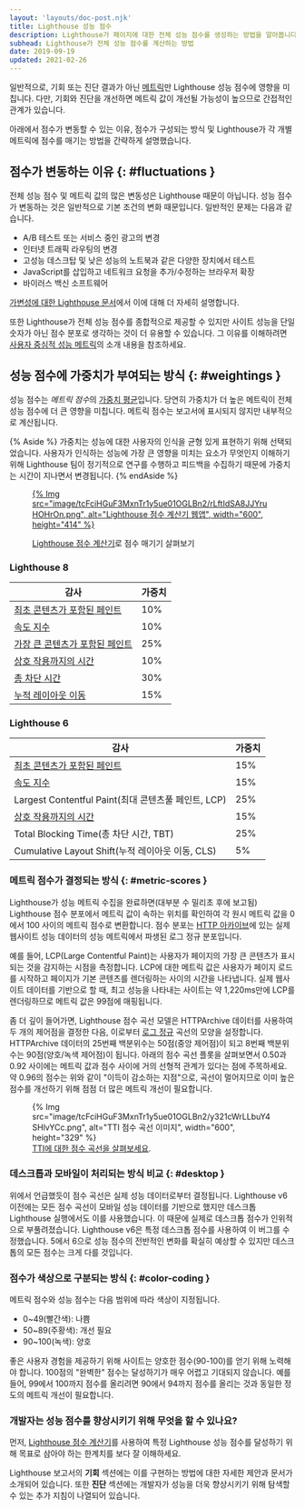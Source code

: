 ```yaml
---
layout: 'layouts/doc-post.njk'
title: Lighthouse 성능 점수
description: Lighthouse가 페이지에 대한 전체 성능 점수를 생성하는 방법을 알아봅니다.
subhead: Lighthouse가 전체 성능 점수를 계산하는 방법
date: 2019-09-19
updated: 2021-02-26
---
```


일반적으로, 기회 또는 진단 결과가 아닌 [메트릭](/docs/lighthouse/performance/#metrics)만 Lighthouse 성능 점수에 영향을 미칩니다. 다만, 기회와 진단을 개선하면 메트릭 값이 개선될 가능성이 높으므로 간접적인 관계가 있습니다.

아래에서 점수가 변동할 수 있는 이유, 점수가 구성되는 방식 및 Lighthouse가 각 개별 메트릭에 점수를 매기는 방법을 간략하게 설명했습니다.

## 점수가 변동하는 이유 {: #fluctuations }

전체 성능 점수 및 메트릭 값의 많은 변동성은 Lighthouse 때문이 아닙니다. 성능 점수가 변동하는 것은 일반적으로 기본 조건의 변화 때문입니다. 일반적인 문제는 다음과 같습니다.

- A/B 테스트 또는 서비스 중인 광고의 변경
- 인터넷 트래픽 라우팅의 변경
- 고성능 데스크탑 및 낮은 성능의 노트북과 같은 다양한 장치에서 테스트
- JavaScript를 삽입하고 네트워크 요청을 추가/수정하는 브라우저 확장
- 바이러스 백신 소프트웨어

[가변성에 대한 Lighthouse 문서](https://github.com/GoogleChrome/lighthouse/blob/master/docs/variability.md)에서 이에 대해 더 자세히 설명합니다.

또한 Lighthouse가 전체 성능 점수를 종합적으로 제공할 수 있지만 사이트 성능을 단일 숫자가 아닌 점수 분포로 생각하는 것이 더 유용할 수 있습니다. 그 이유를 이해하려면 [사용자 중심적 성능 메트릭](https://web.dev/user-centric-performance-metrics/)의 소개 내용을 참조하세요.

## 성능 점수에 가중치가 부여되는 방식 {: #weightings }

성능 점수는 *메트릭 점수*의 [가중치 평균](https://www.wikihow.com/Calculate-Weighted-Average#Weighted_Averages_without_Percentages_sub)입니다. 당연히 가중치가 더 높은 메트릭이 전체 성능 점수에 더 큰 영향을 미칩니다. 메트릭 점수는 보고서에 표시되지 않지만 내부적으로 계산됩니다.

{% Aside %} 가중치는 성능에 대한 사용자의 인식을 균형 있게 표현하기 위해 선택되었습니다. 사용자가 인식하는 성능에 가장 큰 영향을 미치는 요소가 무엇인지 이해하기 위해 Lighthouse 팀이 정기적으로 연구를 수행하고 피드백을 수집하기 때문에 가중치는 시간이 지나면서 변경됩니다. {% endAside %}

<figure>
  <p data-md-type="paragraph"><a href="https://googlechrome.github.io/lighthouse/scorecalc/">     {% Img src="image/tcFciHGuF3MxnTr1y5ue01OGLBn2/rLftIdSA8JJYruHOHrOn.png", alt="Lighthouse 점수 계산기 웹앱", width="600", height="414" %}   </a></p>
  <figcaption><a href="https://googlechrome.github.io/lighthouse/scorecalc/">Lighthouse 점수 계산기</a>로 점수 매기기 살펴보기</figcaption></figure>

### Lighthouse 8

<div class="table-wrapper scrollbar">
  <table>
    <thead>
      <tr>
        <th>감사</th>
        <th>가중치</th>
      </tr>
    </thead>
    <tbody>
      <tr>
        <td><a href="/first-contentful-paint/">최초 콘텐츠가 포함된 페인트</a></td>
        <td>10%</td>
      </tr>
      <tr>
        <td><a href="/speed-index/">속도 지수</a></td>
        <td>10%</td>
      </tr>
      <tr>
        <td><a href="/lcp/">가장 큰 콘텐츠가 포함된 페인트</a></td>
        <td>25%</td>
      </tr>
      <tr>
        <td><a href="/interactive/">상호 작용까지의 시간</a></td>
        <td>10%</td>
      </tr>
      <tr>
        <td><a href="/lighthouse-total-blocking-time/">총 차단 시간</a></td>
        <td>30%</td>
      </tr>
      <tr>
        <td><a href="/cls/">누적 레이아웃 이동</a></td>
        <td>15%</td>
      </tr>
    </tbody>
  </table>
</div>

### Lighthouse 6

<div class="table-wrapper scrollbar">
  <table>
    <thead>
      <tr>
        <th>감사</th>
        <th>가중치</th>
      </tr>
    </thead>
    <tbody>
      <tr>
        <td><a href="/first-contentful-paint/">최초 콘텐츠가 포함된 페인트</a></td>
        <td>15%</td>
      </tr>
      <tr>
        <td><a href="/speed-index/">속도 지수</a></td>
        <td>15%</td>
      </tr>
      <tr>
        <td>Largest Contentful Paint(최대 콘텐츠풀 페인트, LCP)</td>
        <td>25%</td>
      </tr>
      <tr>
        <td><a href="/interactive/">상호 작용까지의 시간</a></td>
        <td>15%</td>
      </tr>
      <tr>
        <td>Total Blocking Time(총 차단 시간, TBT)</td>
        <td>25%</td>
      </tr>
      <tr>
        <td>Cumulative Layout Shift(누적 레이아웃 이동, CLS)</td>
        <td>5%</td>
      </tr>
    </tbody>
  </table>
</div>

### 메트릭 점수가 결정되는 방식 {: #metric-scores }

Lighthouse가 성능 메트릭 수집을 완료하면(대부분 수 밀리초 후에 보고됨) Lighthouse 점수 분포에서 메트릭 값이 속하는 위치를 확인하여 각 원시 메트릭 값을 0에서 100 사이의 메트릭 점수로 변환합니다. 점수 분포는 [HTTP 아카이브](https://httparchive.org/)에 있는 실제 웹사이트 성능 데이터의 성능 메트릭에서 파생된 로그 정규 분포입니다.

예를 들어, LCP(Large Contentful Paint)는 사용자가 페이지의 가장 큰 콘텐츠가 표시되는 것을 감지하는 시점을 측정합니다. LCP에 대한 메트릭 값은 사용자가 페이지 로드를 시작하고 페이지가 기본 콘텐츠를 렌더링하는 사이의 시간을 나타냅니다. 실제 웹사이트 데이터를 기반으로 할 때, 최고 성능을 나타내는 사이트는 약 1,220ms만에 LCP를 렌더링하므로 메트릭 값은 99점에 매핑됩니다.

좀 더 깊이 들어가면, Lighthouse 점수 곡선 모델은 HTTPArchive 데이터를 사용하여 두 개의 제어점을 결정한 다음, 이로부터 [로그 정규](https://en.wikipedia.org/wiki/Weber%E2%80%93Fechner_law) 곡선의 모양을 설정합니다. HTTPArchive 데이터의 25번째 백분위수는 50점(중앙 제어점)이 되고 8번째 백분위수는 90점(양호/녹색 제어점)이 됩니다. 아래의 점수 곡선 플롯을 살펴보면서 0.50과 0.92 사이에는 메트릭 값과 점수 사이에 거의 선형적 관계가 있다는 점에 주목하세요. 약 0.96의 점수는 위와 같이 "이득이 감소하는 지점"으로, 곡선이 멀어지므로 이미 높은 점수를 개선하기 위해 점점 더 많은 메트릭 개선이 필요합니다.

<figure>{% Img src="image/tcFciHGuF3MxnTr1y5ue01OGLBn2/y321cWrLLbuY4SHlvYCc.png", alt="TTI 점수 곡선 이미지", width="600", height="329" %}<figcaption> <a href="https://www.desmos.com/calculator/o98tbeyt1t">TTI에 대한 점수 곡선을 살펴보세요</a>.</figcaption></figure>

### 데스크톱과 모바일이 처리되는 방식 비교 {: #desktop }

위에서 언급했듯이 점수 곡선은 실제 성능 데이터로부터 결정됩니다. Lighthouse v6 이전에는 모든 점수 곡선이 모바일 성능 데이터를 기반으로 했지만 데스크톱 Lighthouse 실행에서도 이를 사용했습니다. 이 때문에 실제로 데스크톱 점수가 인위적으로 부풀려졌습니다. Lighthouse v6은 특정 데스크톱 점수를 사용하여 이 버그를 수정했습니다. 5에서 6으로 성능 점수의 전반적인 변화를 확실히 예상할 수 있지만 데스크톱의 모든 점수는 크게 다를 것입니다.

### 점수가 색상으로 구분되는 방식 {: #color-coding }

메트릭 점수와 성능 점수는 다음 범위에 따라 색상이 지정됩니다.

- 0~49(빨간색): 나쁨
- 50~89(주황색): 개선 필요
- 90~100(녹색): 양호

좋은 사용자 경험을 제공하기 위해 사이트는 양호한 점수(90-100)를 얻기 위해 노력해야 합니다. 100점의 "완벽한" 점수는 달성하기가 매우 어렵고 기대되지 않습니다. 예를 들어, 99에서 100까지 점수를 올리려면 90에서 94까지 점수를 올리는 것과 동일한 정도의 메트릭 개선이 필요합니다.

### 개발자는 성능 점수를 향상시키기 위해 무엇을 할 수 있나요?

먼저, [Lighthouse 점수 계산기](https://googlechrome.github.io/lighthouse/scorecalc/)를 사용하여 특정 Lighthouse 성능 점수를 달성하기 위해 목표로 삼아야 하는 한계치를 보다 잘 이해하세요.

Lighthouse 보고서의 **기회** 섹션에는 이를 구현하는 방법에 대한 자세한 제안과 문서가 소개되어 있습니다. 또한 **진단** 섹션에는 개발자가 성능을 더욱 향상시키기 위해 탐색할 수 있는 추가 지침이 나열되어 있습니다.

<!--
We don't think users care about the historical scoring rubrics, but we'd still prefer to keep them around because X
## Historical versions

### Lighthouse 5

<div class="table-wrapper scrollbar">
  <table>
    <thead>
      <tr>
        <th>Audit</th>
        <th>Weight</th>
      </tr>
    </thead>
    <tbody>
      <tr>
        <td><a href="/first-contentful-paint/">First Contentful Paint</a></td>
        <td>20%</td>
      </tr>
      <tr>
        <td><a href="/speed-index/">Speed Index</a></td>
        <td>27%</td>
      </tr>
      <tr>
        <td><a href="/first-meaningful-paint/">First Meaningful Paint</a></td>
        <td>7%</td>
      </tr>
      <tr>
        <td><a href="/interactive/">Time to Interactive</a></td>
        <td>33%</td>
      </tr>
      <tr>
        <td><a href="/first-cpu-idle/">First CPU Idle</a></td>
        <td>13%</td>
      </tr>
    </tbody>
  </table>
</div>

### Lighthouse 3 and 4

<div class="table-wrapper scrollbar">
  <table>
    <thead>
      <tr>
        <th>Audit</th>
        <th>Weight</th>
      </tr>
    </thead>
    <tbody>
      <tr>
        <td><a href="/first-contentful-paint/">First Contentful Paint</a></td>
        <td>23%</td>
      </tr>
      <tr>
        <td><a href="/speed-index/">Speed Index</a></td>
        <td>27%</td>
      </tr>
      <tr>
        <td><a href="/first-meaningful-paint/">First Meaningful Paint</a></td>
        <td>7%</td>
      </tr>
      <tr>
        <td><a href="/interactive/">Time to Interactive</a></td>
        <td>33%</td>
      </tr>
      <tr>
        <td><a href="/first-cpu-idle/">First CPU Idle</a></td>
      </tr>
    </tbody>
  </table>
</div>

### Lighthouse 2

<div class="table-wrapper scrollbar">
  <table>
    <thead>
      <tr>
        <th>Audit</th>
        <th>Weight</th>
      </tr>
    </thead>
    <tbody>
      <tr>
        <td><a href="/first-contentful-paint/">First Contentful Paint</a></td>
        <td>6%</td>
      </tr>
      <tr>
        <td><a href="/speed-index/">Speed Index</a></td>
        <td>6%</td>
      </tr>
      <tr>
        <td><a href="/first-meaningful-paint/">First Meaningful Paint</a></td>
        <td>29%</td>
      </tr>
      <tr>
        <td><a href="/interactive/">Time to Interactive</a></td>
        <td>29%</td>
      </tr>
      <tr>
        <td><a href="/first-cpu-idle/">First CPU Idle</a></td>
        <td>29%</td>
      </tr>
    </tbody>
  </table>
</div>

-->
